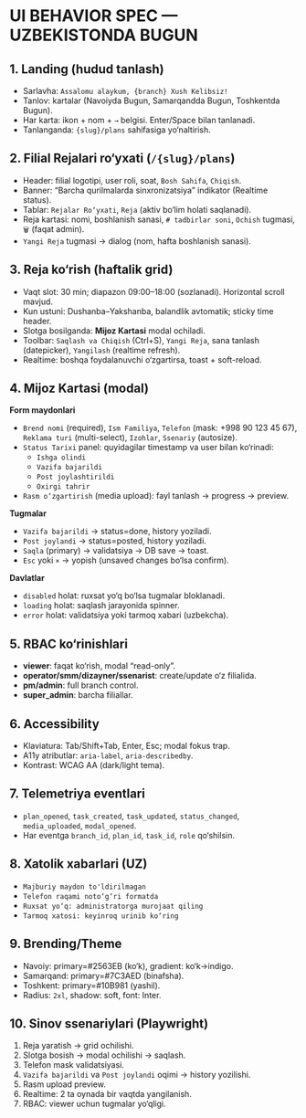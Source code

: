 # UI BEHAVIOR SPEC — UZBEKISTONDA BUGUN

## 1. Landing (hudud tanlash)
- Sarlavha: `Assalomu alaykum, {branch} Xush Kelibsiz!`
- Tanlov: kartalar (Navoiyda Bugun, Samarqandda Bugun, Toshkentda Bugun).
- Har karta: ikon + nom + `→` belgisi. Enter/Space bilan tanlanadi.
- Tanlanganda: `{slug}/plans` sahifasiga yo‘naltirish.

## 2. Filial Rejalari ro‘yxati (`/{slug}/plans`)
- Header: filial logotipi, user roli, soat, `Bosh Sahifa`, `Chiqish`.
- Banner: “Barcha qurilmalarda sinxronizatsiya” indikator (Realtime status).
- Tablar: `Rejalar Ro‘yxati`, `Reja` (aktiv bo‘lim holati saqlanadi).
- Reja kartasi: nomi, boshlanish sanasi, `# tadbirlar soni`, `Ochish` tugmasi, `🗑` (faqat admin).
- `Yangi Reja` tugmasi → dialog (nom, hafta boshlanish sanasi).

## 3. Reja ko‘rish (haftalik grid)
- Vaqt slot: 30 min; diapazon 09:00–18:00 (sozlanadi). Horizontal scroll mavjud.
- Kun ustuni: Dushanba–Yakshanba, balandlik avtomatik; sticky time header.
- Slotga bosilganda: **Mijoz Kartasi** modal ochiladi.
- Toolbar: `Saq­lash va Chiqish` (Ctrl+S), `Yangi Reja`, sana tanlash (datepicker), `Yangilash` (realtime refresh).
- Realtime: boshqa foydalanuvchi o‘zgartirsa, toast + soft-reload.

## 4. Mijoz Kartasi (modal)
**Form maydonlari**
- `Brend nomi` (required), `Ism Familiya`, `Telefon` (mask: +998 90 123 45 67), `Reklama turi` (multi-select), `Izohlar`, `Ssenariy` (autosize).
- `Status Tarixi` panel: quyidagilar timestamp va user bilan ko‘rinadi:
  - `Ishga olindi`
  - `Vazifa bajarildi`
  - `Post joylashtirildi`
  - `Oxirgi tahrir`
- `Rasm o‘zgartirish` (media upload): fayl tanlash → progress → preview.

**Tugmalar**
- `Vazifa bajarildi` → status=done, history yoziladi.
- `Post joylandi` → status=posted, history yoziladi.
- `Saqla` (primary) → validatsiya → DB save → toast.
- `Esc` yoki `×` → yopi­sh (unsaved changes bo‘lsa confirm).

**Davlatlar**
- `disabled` holat: ruxsat yo‘q bo‘lsa tugmalar bloklanadi.
- `loading` holat: saqlash jarayonida spinner.
- `error` holat: validatsiya yoki tarmoq xabari (uzbekcha).

## 5. RBAC ko‘rinishlari
- **viewer**: faqat ko‘rish, modal “read-only”.
- **operator/smm/dizayner/ssenarist**: create/update o‘z filialida.
- **pm/admin**: full branch control.
- **super_admin**: barcha filiallar.

## 6. Accessibility
- Klaviatura: Tab/Shift+Tab, Enter, Esc; modal fokus trap.
- A11y atributlar: `aria-label`, `aria-describedby`.
- Kontrast: WCAG AA (dark/light tema).

## 7. Telemetriya eventlari
- `plan_opened`, `task_created`, `task_updated`, `status_changed`, `media_uploaded`, `modal_opened`.
- Har eventga `branch_id`, `plan_id`, `task_id`, `role` qo‘shilsin.

## 8. Xatolik xabarlari (UZ)
- `Majburiy maydon to'ldirilmagan`
- `Telefon raqami noto‘g‘ri formatda`
- `Ruxsat yo‘q: administratorga murojaat qiling`
- `Tarmoq xatosi: keyinroq urinib ko‘ring`

## 9. Brending/Theme
- Navoiy: primary=#2563EB (ko‘k), gradient: ko‘k→indigo.
- Samarqand: primary=#7C3AED (binafsha).
- Toshkent: primary=#10B981 (yashil).
- Radius: `2xl`, shadow: soft, font: Inter.

## 10. Sinov ssenariylari (Playwright)
1) Reja yaratish → grid ochilishi.
2) Slotga bosish → modal ochilishi → saqlash.
3) Telefon mask validatsiyasi.
4) `Vazifa bajarildi` va `Post joylandi` oqimi → history yozilishi.
5) Rasm upload preview.
6) Realtime: 2 ta oynada bir vaqtda yangilanish.
7) RBAC: viewer uchun tugmalar yo‘qligi.

